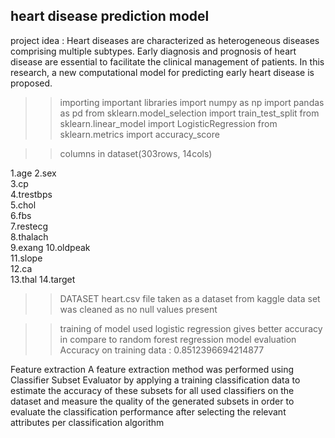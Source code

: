 
## heart disease prediction model

project idea : Heart diseases are characterized as heterogeneous diseases comprising multiple subtypes. 
Early diagnosis and prognosis of heart disease are essential to facilitate the clinical management of patients. 
In this research, a new computational model for predicting early heart disease is proposed. 

>> importing important libraries 
import numpy as np 
import pandas as pd
from sklearn.model_selection import train_test_split
from sklearn.linear_model import LogisticRegression
from sklearn.metrics import accuracy_score

>>columns in dataset(303rows, 14cols)

1.age
2.sex	
3.cp	
4.trestbps	
5.chol	
6.fbs	
7.restecg	
8.thalach	
9.exang	
10.oldpeak	
11.slope	
12.ca	
13.thal	
14.target

>>DATASET
heart.csv file taken as a dataset from kaggle
data set was cleaned as no null values present
 

>> training of model 
used logistic regression gives better accuracy in compare to random forest regression 
>>model evaluation
Accuracy on training data : 0.8512396694214877

Feature extraction
A feature extraction method was performed using Classifier Subset Evaluator by applying a training classification data 
to estimate the accuracy of these subsets for all used classifiers on the dataset and measure the quality of the generated subsets
 in order to evaluate the classification performance after selecting the relevant attributes per classification algorithm

